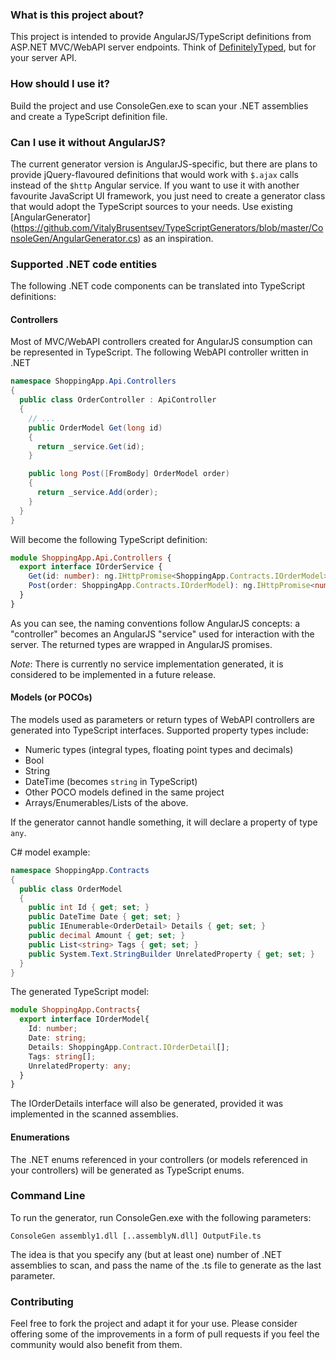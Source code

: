 ### What is this project about?
This project is intended to provide AngularJS/TypeScript definitions from 
ASP.NET MVC/WebAPI server endpoints. Think of [DefinitelyTyped](https://github.com/borisyankov/DefinitelyTyped), 
but for your server API.

### How should I use it?
Build the project and use ConsoleGen.exe to scan your .NET assemblies and create a TypeScript definition file.

### Can I use it without AngularJS?
The current generator version is AngularJS-specific, but there are plans to provide 
jQuery-flavoured definitions that would work with `$.ajax` calls instead of the `$http` Angular service.
If you want to use it with another favourite JavaScript UI framework, 
you just need to create a generator class that would  adopt the TypeScript sources to your needs.
Use existing [AngularGenerator]
(https://github.com/VitalyBrusentsev/TypeScriptGenerators/blob/master/ConsoleGen/AngularGenerator.cs) as an inspiration.

### Supported .NET code entities
The following .NET code components can be translated into TypeScript definitions:

#### Controllers
Most of MVC/WebAPI controllers created for AngularJS consumption 
can be represented in TypeScript.
The following WebAPI controller written in .NET
```csharp
namespace ShoppingApp.Api.Controllers
{
  public class OrderController : ApiController
  {
    // ...
    public OrderModel Get(long id)
    {
      return _service.Get(id);
    }

    public long Post([FromBody] OrderModel order)
    {
      return _service.Add(order);
    }        
  }
}
```
Will become the following TypeScript definition:
```typescript
module ShoppingApp.Api.Controllers {
  export interface IOrderService {
    Get(id: number): ng.IHttpPromise<ShoppingApp.Contracts.IOrderModel>;
    Post(order: ShoppingApp.Contracts.IOrderModel): ng.IHttpPromise<number>;
  }
}
```
As you can see, the naming conventions follow AngularJS concepts: 
a "controller" becomes an AngularJS "service" used for interaction with the server.
The returned types are wrapped in AngularJS promises.

*Note*: There is currently no service implementation generated, it is considered to be implemented in a future release.

#### Models (or POCOs)
The models used as parameters or return types of WebAPI controllers are generated into TypeScript interfaces. Supported property types include:
- Numeric types (integral types, floating point types and decimals)
- Bool
- String
- DateTime (becomes `string` in TypeScript)
- Other POCO models defined in the same project
- Arrays/Enumerables/Lists of the above.

If the generator cannot handle something, it will declare a property of type `any`.

C# model example:
```csharp
namespace ShoppingApp.Contracts
{
  public class OrderModel
  {
    public int Id { get; set; }
    public DateTime Date { get; set; }
    public IEnumerable<OrderDetail> Details { get; set; }
    public decimal Amount { get; set; }
    public List<string> Tags { get; set; }
    public System.Text.StringBuilder UnrelatedProperty { get; set; }
  }
}
```
The generated TypeScript model:
```typescript
module ShoppingApp.Contracts{
  export interface IOrderModel{
    Id: number;
    Date: string;
    Details: ShoppingApp.Contract.IOrderDetail[];
    Tags: string[];
    UnrelatedProperty: any;
  }
}
```
The IOrderDetails interface will also be generated, provided it was implemented in the scanned assemblies.

#### Enumerations
The .NET enums referenced in your controllers (or models referenced in your controllers) 
will be generated as TypeScript enums.

### Command Line
To run the generator, run ConsoleGen.exe with the following parameters:

`ConsoleGen assembly1.dll [..assemblyN.dll] OutputFile.ts`

The idea is that you specify any (but at least one) number of .NET assemblies to scan, 
and pass the name of the .ts file to generate as the last parameter.

### Contributing
Feel free to fork the project and adapt it for your use. 
Please consider offering some of the improvements in a form of pull requests 
if you feel the community would also benefit from them.
